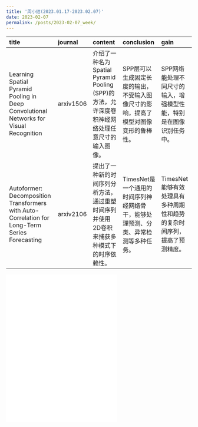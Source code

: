 ```yaml
---
title: '周小结(2023.01.17-2023.02.07)'
date: 2023-02-07
permalink: /posts/2023-02-07_week/
---
```

| title                                                                                         | journal   | content                                                                                         | conclusion                                                                          | gain                                                                     |
|:----------------------------------------------------------------------------------------------|:----------|:------------------------------------------------------------------------------------------------|:------------------------------------------------------------------------------------|:-------------------------------------------------------------------------|
| Learning Spatial Pyramid Pooling in Deep Convolutional Networks for Visual Recognition        | arxiv1506 | 介绍了一种名为Spatial Pyramid Pooling (SPP)的方法，允许深度卷积神经网络处理任意尺寸的输入图像。 | SPP层可以生成固定长度的输出，不受输入图像尺寸的影响，提高了模型对图像变形的鲁棒性。 | SPP网络能处理不同尺寸的输入，增强模型性能，特别是在图像识别任务中。      |
| Autoformer: Decomposition Transformers with Auto-Correlation for Long-Term Series Forecasting | arxiv2106 | 提出了一种新的时间序列分析方法，通过重塑时间序列并使用2D卷积来捕获多种模式下的时序依赖性。      | TimesNet是一个通用的时间序列神经网络骨干，能够处理预测、分类、异常检测等多种任务。  | TimesNet能够有效处理具有多种周期性和趋势的复杂时间序列，提高了预测精度。 |

<embed src="/files/post/2023-02-07-week.pdf" type="application/pdf" height="400px" />
    